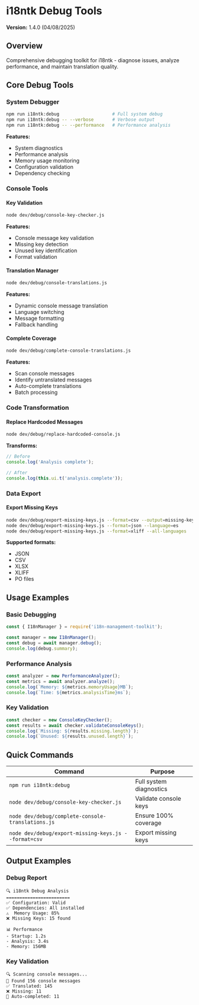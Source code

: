 # i18ntk Debug Tools

**Version:** 1.4.0 (04/08/2025)

## Overview

Comprehensive debugging toolkit for i18ntk - diagnose issues, analyze performance, and maintain translation quality.

## Core Debug Tools

### System Debugger
```bash
npm run i18ntk:debug                    # Full system debug
npm run i18ntk:debug -- --verbose       # Verbose output
npm run i18ntk:debug -- --performance   # Performance analysis
```

**Features:**
- System diagnostics
- Performance analysis
- Memory usage monitoring
- Configuration validation
- Dependency checking

### Console Tools

#### Key Validation
```bash
node dev/debug/console-key-checker.js
```

**Features:**
- Console message key validation
- Missing key detection
- Unused key identification
- Format validation

#### Translation Manager
```bash
node dev/debug/console-translations.js
```

**Features:**
- Dynamic console message translation
- Language switching
- Message formatting
- Fallback handling

#### Complete Coverage
```bash
node dev/debug/complete-console-translations.js
```

**Features:**
- Scan console messages
- Identify untranslated messages
- Auto-complete translations
- Batch processing

### Code Transformation

#### Replace Hardcoded Messages
```bash
node dev/debug/replace-hardcoded-console.js
```

**Transforms:**
```javascript
// Before
console.log('Analysis complete');

// After
console.log(this.ui.t('analysis.complete'));
```

### Data Export

#### Export Missing Keys
```bash
node dev/debug/export-missing-keys.js --format=csv --output=missing-keys.csv
node dev/debug/export-missing-keys.js --format=json --language=es
node dev/debug/export-missing-keys.js --format=xliff --all-languages
```

**Supported formats:**
- JSON
- CSV
- XLSX
- XLIFF
- PO files

## Usage Examples

### Basic Debugging
```javascript
const { I18nManager } = require('i18n-management-toolkit');

const manager = new I18nManager();
const debug = await manager.debug();
console.log(debug.summary);
```

### Performance Analysis
```javascript
const analyzer = new PerformanceAnalyzer();
const metrics = await analyzer.analyze();
console.log(`Memory: ${metrics.memoryUsage}MB`);
console.log(`Time: ${metrics.analysisTime}ms`);
```

### Key Validation
```javascript
const checker = new ConsoleKeyChecker();
const results = await checker.validateConsoleKeys();
console.log(`Missing: ${results.missing.length}`);
console.log(`Unused: ${results.unused.length}`);
```

## Quick Commands

| Command | Purpose |
|---------|---------|
| `npm run i18ntk:debug` | Full system diagnostics |
| `node dev/debug/console-key-checker.js` | Validate console keys |
| `node dev/debug/complete-console-translations.js` | Ensure 100% coverage |
| `node dev/debug/export-missing-keys.js --format=csv` | Export missing keys |

## Output Examples

### Debug Report
```
🔍 i18ntk Debug Analysis
========================
✅ Configuration: Valid
✅ Dependencies: All installed
⚠️  Memory Usage: 85%
❌ Missing Keys: 15 found

📊 Performance
- Startup: 1.2s
- Analysis: 3.4s
- Memory: 156MB
```

### Key Validation
```
🔍 Scanning console messages...
📁 Found 156 console messages
✅ Translated: 145
❌ Missing: 11
🔧 Auto-completed: 11
```